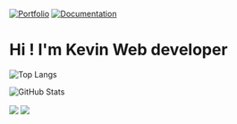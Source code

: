 [![Portfolio](https://img.shields.io/badge/Portfolio-%23000000.svg?style=for-the-badge&logo=vue.js)](https://www.kevindb.dev/)
[![Documentation](https://img.shields.io/badge/Documentation-%23000000.svg?style=for-the-badge&logo=astro&logoColor=#BC52EE)](https://kevindebenedetti.github.io/documentation/)

# Hi ! I'm Kevin Web developer

![Top Langs](https://github-readme-stats-beta-virid-33.vercel.app/api/top-langs/?username=kevindebenedetti&layout=compact&hide=html,css,smarty,shell,twig)

![GitHub Stats](https://github-readme-stats-beta-virid-33.vercel.app/api?username=kevindebenedetti)

<img align="center" src="https://github-readme-stats-beta-virid-33.vercel.app/api/top-langs/?username=kevindebenedetti&hide=html,css,smarty,shell,twig" />

<img align="center" src="https://github-readme-stats-beta-virid-33.vercel.app/api/?username=kevindebenedetti" />
